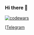 ### Hi there 👋

[![codewars](https://www.codewars.com/users/Ori-wiki/badges/large)](https://www.codewars.com/users/Ori-wiki)  

[[Telegram](https://t.me/Muda_jo)




<!--
**Ori-wiki/Ori-wiki** is a ✨ _special_ ✨ repository because its `README.md` (this file) appears on your GitHub profile.

Here are some ideas to get you started:

- 🔭 I’m currently working on ...
- 🌱 I’m currently learning ...
- 👯 I’m looking to collaborate on ...
- 🤔 I’m looking for help with ...
- 💬 Ask me about ...
- 📫 How to reach me: ...
- 😄 Pronouns: ...
- ⚡ Fun fact: ...
-->
